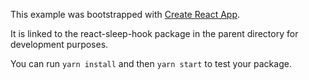This example was bootstrapped with [Create React App](https://github.com/facebook/create-react-app).

It is linked to the react-sleep-hook package in the parent directory for development purposes.

You can run `yarn install` and then `yarn start` to test your package.
